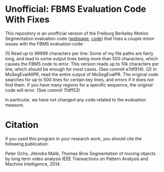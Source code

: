 # Unofficial: FBMS Evaluation Code With Fixes

This repository is an unofficial version of the Freiburg Berkeley Motion
Segmentation evaluation code
([webpage](https://lmb.informatik.uni-freiburg.de/resources/datasets/moseg.en.html),
[code](https://lmb.informatik.uni-freiburg.de/resources/datasets/fbms/pami2013_MoSeg_eval.tar.gz))
that fixes a couple minor issues with the FBMS evaluation code:


(1) Read up to 99999 characters per line: Some of my file paths are fairly long,
    and lead to some output lines being more than 500 characters, which causes
    the FBMS code to error. This version reads up to 10k characters per line,
    which should be enough for most cases. (See commit e7df914).
(2) In MoSegEvalAllPR, read the entire output of MoSegEvalPR. The original code
    searches for up to 500 lines for certain key lines, and errors if it does
    not find them. If you have many regions for a specific sequence, the
    original code will error. (See commit 7fdff53)

In particular, we have not changed any code related to the evaluation measure.

# Citation

If you used this program in your research work, you should cite the following
publication:

Peter Ochs, Jitendra Malik, Thomas Brox
Segmentation of moving objects by long term video analysis
IEEE Transactions on Pattern Analysis and Machine Intelligence, 2014.
